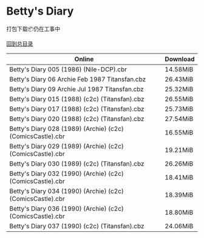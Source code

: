 # Betty's Diary

打包下载📦仍在工事中

[回到总目录](/Catalogs.md)







Online | Download
--- | ---
Betty's Diary 005 (1986) (Nile-DCP).cbr | 14.58MiB
Betty's Diary 06 Archie Feb 1987 Titansfan.cbz | 26.43MiB
Betty's Diary 09 Archie Jul 1987 Titansfan.cbz | 25.32MiB
Betty's Diary 015 (1988) (c2c) (Titansfan).cbz | 26.55MiB
Betty's Diary 017 (1988) (c2c) (Titansfan).cbz | 25.73MiB
Betty's Diary 020 (1988) (c2c) (Titansfan).cbz | 27.54MiB
Betty's Diary 028 (1989) (Archie) (c2c) (ComicsCastle).cbr | 16.55MiB
Betty's Diary 029 (1989) (Archie) (c2c) (ComicsCastle).cbr | 19.21MiB
Betty's Diary 030 (1989) (c2c) (Titansfan).cbz | 26.26MiB
Betty's Diary 032 (1990) (Archie) (c2c) (ComicsCastle).cbr | 18.41MiB
Betty's Diary 034 (1990) (Archie) (c2c) (ComicsCastle).cbr | 18.39MiB
Betty's Diary 036 (1990) (Archie) (c2c) (ComicsCastle).cbr | 18.80MiB
Betty's Diary 037 (1990) (c2c) (Titansfan).cbz | 24.06MiB
